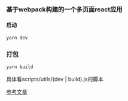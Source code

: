 ### 基于webpack构建的一个多页面react应用
#### 启动
```sh
yarn dev
```

### 打包

```sh
yarn build
```

具体看scripts/utils/(dev | build).js的脚本

[参考文章](https://juejin.cn/post/7011128931533193230?utm_source=gold_browser_extension#heading-0)